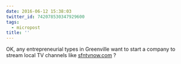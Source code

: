 ```yaml
---
date: 2016-06-12 15:38:03
twitter_id: 742078530347929600
tags:
  - micropost
title: ''
---
```


OK, any entrepreneurial types in Greenville want to start a company to stream local TV channels like [sfntvnow.com](http://sfntvnow.com/) ?
